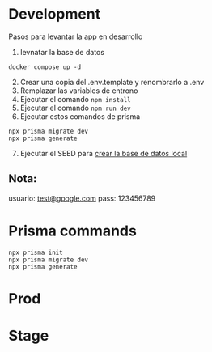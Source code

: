 # Development
Pasos para levantar la app en desarrollo 

1. levnatar la base de datos
```
docker compose up -d
```

2. Crear una copia del .env.template y renombrarlo a .env
3. Remplazar las variables de entrono
4. Ejecutar el comando ```npm install```
5. Ejecutar el comando ```npm run dev```
6. Ejecutar estos comandos de prisma 
```
npx prisma migrate dev
npx prisma generate
```
7. Ejecutar el SEED para [crear la base de datos local](http://localhost:3000/api/seed)

## Nota:
usuario: test@google.com
pass: 123456789

# Prisma commands
```
npx prisma init
npx prisma migrate dev
npx prisma generate
```

# Prod

# Stage